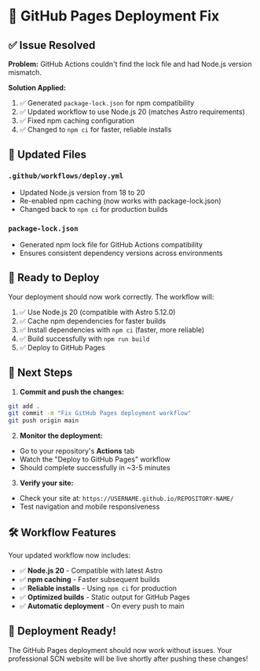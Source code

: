 # 🔧 GitHub Pages Deployment Fix

## ✅ Issue Resolved

**Problem:** GitHub Actions couldn't find the lock file and had Node.js version mismatch.

**Solution Applied:**
1. ✅ Generated `package-lock.json` for npm compatibility
2. ✅ Updated workflow to use Node.js 20 (matches Astro requirements)
3. ✅ Fixed npm caching configuration
4. ✅ Changed to `npm ci` for faster, reliable installs

## 📁 Updated Files

### `.github/workflows/deploy.yml`
- Updated Node.js version from 18 to 20
- Re-enabled npm caching (now works with package-lock.json)
- Changed back to `npm ci` for production builds

### `package-lock.json`
- Generated npm lock file for GitHub Actions compatibility
- Ensures consistent dependency versions across environments

## 🚀 Ready to Deploy

Your deployment should now work correctly. The workflow will:

1. ✅ Use Node.js 20 (compatible with Astro 5.12.0)
2. ✅ Cache npm dependencies for faster builds
3. ✅ Install dependencies with `npm ci` (faster, more reliable)
4. ✅ Build successfully with `npm run build`
5. ✅ Deploy to GitHub Pages

## 🔄 Next Steps

1. **Commit and push the changes:**
```bash
git add .
git commit -m "Fix GitHub Pages deployment workflow"
git push origin main
```

2. **Monitor the deployment:**
- Go to your repository's **Actions** tab
- Watch the "Deploy to GitHub Pages" workflow
- Should complete successfully in ~3-5 minutes

3. **Verify your site:**
- Check your site at: `https://USERNAME.github.io/REPOSITORY-NAME/`
- Test navigation and mobile responsiveness

## 🛠️ Workflow Features

Your updated workflow now includes:
- ✅ **Node.js 20** - Compatible with latest Astro
- ✅ **npm caching** - Faster subsequent builds
- ✅ **Reliable installs** - Using `npm ci` for production
- ✅ **Optimized builds** - Static output for GitHub Pages
- ✅ **Automatic deployment** - On every push to main

## 🎉 Deployment Ready!

The GitHub Pages deployment should now work without issues. Your professional SCN website will be live shortly after pushing these changes!